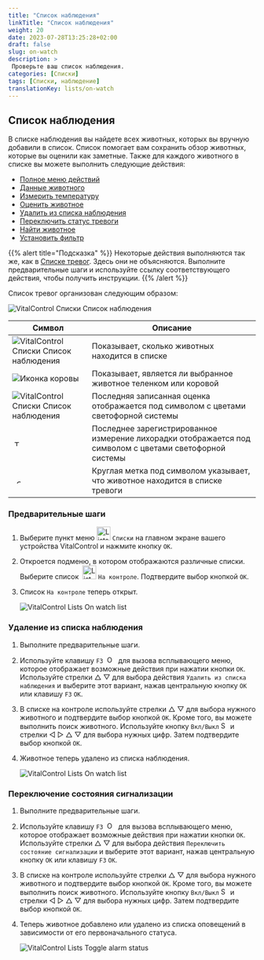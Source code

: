 ```yaml
---
title: "Список наблюдения"
linkTitle: "Список наблюдения"
weight: 20
date: 2023-07-28T13:25:28+02:00
draft: false
slug: on-watch
description: >
 Проверьте ваш список наблюдения.
categories: [Списки]
tags: [Списки, наблюдение]
translationKey: lists/on-watch
---
```

## Список наблюдения

В списке наблюдения вы найдете всех животных, которых вы вручную добавили в список. Список помогает вам сохранить обзор животных, которые вы оценили как заметные. Также для каждого животного в списке вы можете выполнить следующие действия:

- [Полное меню действий](../alarm/#полное-меню-действий)
- [Данные животного](../alarm/#данные-о-животных)
- [Измерить температуру](../alarm/#измерение-температуры)
- [Оценить животное](../alarm/#оценка-состояния-животного)
- [Удалить из списка наблюдения](#удаление-из-списка-наблюдения)
- [Переключить статус тревоги](#переключение-состояния-сигнализации)
- [Найти животное](../alarm/#поиск-животного)
- [Установить фильтр](../alarm/#установка-фильтра)

{{% alert title="Подсказка" %}}
Некоторые действия выполняются так же, как в [Списке тревог](../alarm). Здесь они не объясняются. Выполните предварительные шаги и используйте ссылку соответствующего действия, чтобы получить инструкции.
{{% /alert %}}

Список тревог организован следующим образом:

   ![VitalControl Списки Список наблюдения](../images/onwatchstructure.png "Структура списка наблюдения")

|Символ   | Описание
|---------|-----
| ![VitalControl Списки Список наблюдения](../images/kopf.png "Счетчик размера стада") | Показывает, сколько животных находится в списке
| ![Иконка коровы](../images/kopf2.png "Голова коровы") | Показывает, является ли выбранное животное теленком или коровой
| ![VitalControl Списки Список наблюдения](../images/auge.png "Оценка") | Последняя записанная оценка отображается под символом с цветами светофорной системы
| &nbsp;<img src="/icons/actions/temperature.svg" width="12" align="bottom" alt="Температура тела" title="Температура тела" /> | Последнее зарегистрированное измерение лихорадки отображается под символом с цветами светофорной системы
| &nbsp;&nbsp;<img src="/icons/header/alarm.svg" width="8" align="bottom" alt="Отображение животного на тревоге" title="Животное на тревоге" /> | Круглая метка под символом указывает, что животное находится в списке тревоги

### Предварительные шаги

1. Выберите пункт меню <img src="/icons/main/lists.svg" width="28" align="bottom" alt="Lists" /> `Списки` на главном экране вашего устройства VitalControl и нажмите кнопку `OK`.

2. Откроется подменю, в котором отображаются различные списки. Выберите список &nbsp;<img src="/icons/lists/onwatch.svg" width="28" align="bottom" alt="List 'On watch'" /> `На контроле`. Подтвердите выбор кнопкой `OK`.

3. Список `На контроле` теперь открыт.

   ![VitalControl Lists On watch list](../images/firststeps2.png "Предварительные шаги")

### Удаление из списка наблюдения

1. Выполните предварительные шаги.

2. Используйте клавишу `F3` &nbsp;<img src="/icons/footer/open-popup.svg" width="15" align="bottom" alt="Open popup" />&nbsp; для вызова всплывающего меню, которое отображает возможные действия при нажатии кнопки `OK`. Используйте стрелки △ ▽ для выбора действия `Удалить из списка наблюдения` и выберите этот вариант, нажав центральную кнопку `OK` или клавишу `F3` `OK`.

3. В списке на контроле используйте стрелки △ ▽ для выбора нужного животного и подтвердите выбор кнопкой `OK`. Кроме того, вы можете выполнить поиск животного. Используйте кнопку `Вкл/Выкл` <img src="/icons/footer/search.svg" width="15" align="bottom" alt="Search" /> и стрелки ◁ ▷ △ ▽ для выбора нужных цифр. Затем подтвердите выбор кнопкой `OK`.

4. Животное теперь удалено из списка наблюдения.

   ![VitalControl Lists On watch list](../images/remove.png "Удаление из списка наблюдения")

### Переключение состояния сигнализации

1. Выполните предварительные шаги.

2. Используйте клавишу `F3` &nbsp;<img src="/icons/footer/open-popup.svg" width="15" align="bottom" alt="Open popup" />&nbsp; для вызова всплывающего меню, которое отображает возможные действия при нажатии кнопки `OK`. Используйте стрелки △ ▽ для выбора действия `Переключить состояние сигнализации` и выберите этот вариант, нажав центральную кнопку `OK` или клавишу `F3` `OK`.

3. В списке на контроле используйте стрелки △ ▽ для выбора нужного животного и подтвердите выбор кнопкой `OK`. Кроме того, вы можете выполнить поиск животного. Используйте кнопку `Вкл/Выкл` <img src="/icons/footer/search.svg" width="15" align="bottom" alt="Search" /> и стрелки ◁ ▷ △ ▽ для выбора нужных цифр. Затем подтвердите выбор кнопкой `OK`.

4. Теперь животное добавлено или удалено из списка оповещений в зависимости от его первоначального статуса.

   ![VitalControl Lists Toggle alarm status](../images/alarmstatus.png "Переключение статуса оповещения")
